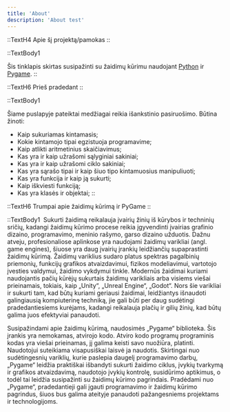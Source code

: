 ```yaml
---
title: 'About'
description: 'About test'
---
```


::TextH4 
Apie šį projektą/pamokas
::


::TextBody1

Šis tinklapis skirtas susipažinti su žaidimų kūrimu naudojant [Python](https://www.python.org/) ir [Pygame](https://www.pygame.org/). 
:: 

::TextH6
Prieš pradedant
::

::TextBody1

Šiame puslapyje pateiktai medžiagai reikia išankstinio pasiruošimo. Būtina žinoti: 

- Kaip sukuriamas kintamasis;
- Kokie kintamojo tipai egzistuoja programavime;
- Kaip atlikti aritmetinius skaičiavimus;
- Kas yra ir kaip užrašomi sąlyginiai sakiniai;
- Kas yra ir kaip užrašomi ciklo sakiniai;
- Kas yra sąrašo tipai ir kaip šiuo tipo kintamuosius manipuliuoti;
- Kas yra funkcija ir kaip ją sukurti;
- Kaip iškviesti funkciją;
- Kas yra klasės ir objektai; 
::

::TextH6
Trumpai apie žaidimų kūrimą ir PyGame
::


::TextBody1
​
Sukurti žaidimą reikalauja įvairių žinių iš kūrybos ir techninių sričių, kadangi žaidimų kūrimo procese reikia įgyvendinti įvairias grafinio dizaino, programavimo, meninio rašymo, garso dizaino užduotis. Dažnu atveju, profesionaliose aplinkose yra naudojami žaidimų varikliai (angl. game engines), šiuose yra daug įvairių įrankių leidžiančių supaprastinti žaidimų kūrimą. Žaidimų variklius sudaro platus spektras pagalbinių priemonių, funkcijų grafikos atvaizdavimui, fizikos modeliavimui, vartotojo įvesties valdymui, žaidimo vykdymui tinkle. Modernūs žaidimai kuriami naudojantis pačių kūrėjų sukurtais žaidimų varikliais arba visiems viešai prieinamais, tokiais, kaip „Unity“, „Unreal Engine“, „Godot“. Nors šie varikliai ir sukurti tam, kad būtų kuriami geriausi žaidimai, leidžiantys išnaudoti galingiausią kompiuterinę techniką, jie gali būti per daug sudėtingi pradedantiesiems kurėjams, kadangi reikalauja plačių ir gilių žinių, kad būtų galima juos efektyviai panaudoti.

Susipažindami apie žaidimų kūrimą, naudosimės „Pygame“ biblioteka. Šis įrankis yra nemokamas, atvirojo kodo. Atviro kodo programų programinis kodas yra viešai prieinamas, jį galima keisti savo nuožiūra, platinti. Naudotojui suteikiama visapusiškai laisvė ja naudotis. 
Skirtingai nuo sudėtingesnių variklių, kurie paslepia daugelį programavimo darbų, „Pygame“ leidžia praktiškai išbandyti sukurti žaidimo ciklus, įvykių tvarkymą ir grafikos atvaizdavimą, naudotojo įvykių kontrolę, susidūrimo aptikimus, o todėl tai leidžia susipažinti su žaidimų kūrimo pagrindais. Pradėdami nuo „Pygame“, pradedantieji gali įgauti programavimo ir žaidimų kūrimo pagrindus, šiuos bus galima ateityje panaudoti  pažangesniems projektams ir technologijoms.
